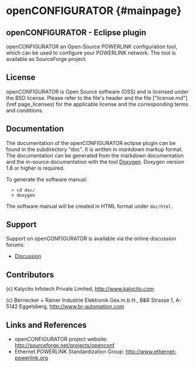 openCONFIGURATOR {#mainpage}
=============

## openCONFIGURATOR - Eclipse plugin

openCONFIGURATOR an Open-Source POWERLINK configuration tool, which can be
used to configure your POWERLINK network. The tool is available as
SourceForge project.

## License

openCONFIGURATOR is Open Source software (OSS) and is licensed under the
BSD license. Please refer to the file's header and the file
[\"license.md\"](\ref page_licenses) for the applicable license and the
corresponding terms and conditions.

## Documentation

The documentation of the openCONFIGURATOR eclipse plugin can be found in the
subdirectory "doc". It is written in _markdown_ markup format.
The documentation can be generated from the markdown
documentation and the in-source documentation with the tool
[Doxygen](http://www.doxygen.org). Doxygen version 1.8 or higher is required.

To generate the software manual:

      > cd doc/
      > doxygen

The software manual will be created in HTML format under
`doc/html`.

## Support

Support on openCONFIGURATOR is available via the online discussion forums:
* [Discussion](http://sourceforge.net/p/openconf/discussion/)

## Contributors

(c) Kalycito Infotech Private Limited,
    <http://www.kalycito.com>

(c) Bernecker + Rainer Industrie Elektronik Ges.m.b.H.,
    B&R Strasse 1,
    A-5142 Eggelsberg,
    <http://www.br-automation.com>

## Links and References

- openCONFIGURATOR project website:
  <http://sourceforge.net/projects/openconf>
- Ethernet POWERLINK Standardization Group:
  <http://www.ethernet-powerlink.org>